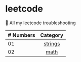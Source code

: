 # leetcode

🚀 All my leetcode troubleshooting

|# Numbers| Category                                                |
|------|:---------------------------------------------------------:|
| 01  |  [strings](./solutions/strings/README.md)|
| 02  |  [math](./solutions/math/README.md)|